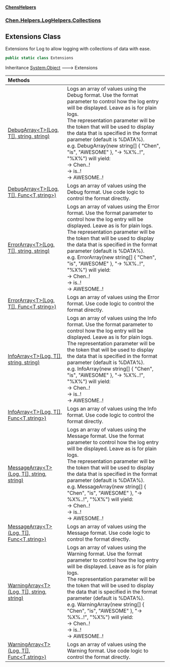 
#### [ChensHelpers](index 'index')

### [Chen.Helpers.LogHelpers.Collections](Chen_Helpers_LogHelpers_Collections 'Chen.Helpers.LogHelpers.Collections')

## Extensions Class
Extensions for Log to allow logging with collections of data with ease.  
```csharp
public static class Extensions
```

Inheritance [System.Object](https://docs.microsoft.com/en-us/dotnet/api/System.Object 'System.Object') &#129106; Extensions  

| Methods | |
| :--- | :--- |
| [DebugArray&lt;T&gt;(Log, T[], string, string)](Chen_Helpers_LogHelpers_Collections_Extensions_DebugArray_T_(Chen_Helpers_LogHelpers_Log_T___string_string) 'Chen.Helpers.LogHelpers.Collections.Extensions.DebugArray&lt;T&gt;(Chen.Helpers.LogHelpers.Log, T[], string, string)') | Logs an array of values using the Debug format. Use the format parameter to control how the log entry will be displayed. Leave as is for plain logs.<br/>The representation parameter will be the token that will be used to display the data that is specified in the format parameter (default is %DATA%).<br/>e.g. DebugArray(new string[] { "Chen", "is", "AWESOME" }, "-> %X%..!", "%X%") will yield:<br/>-> Chen..!<br/>-> is..!<br/>-> AWESOME..!<br/> |
| [DebugArray&lt;T&gt;(Log, T[], Func&lt;T,string&gt;)](Chen_Helpers_LogHelpers_Collections_Extensions_DebugArray_T_(Chen_Helpers_LogHelpers_Log_T___System_Func_T_string_) 'Chen.Helpers.LogHelpers.Collections.Extensions.DebugArray&lt;T&gt;(Chen.Helpers.LogHelpers.Log, T[], System.Func&lt;T,string&gt;)') | Logs an array of values using the Debug format. Use code logic to control the format directly.<br/> |
| [ErrorArray&lt;T&gt;(Log, T[], string, string)](Chen_Helpers_LogHelpers_Collections_Extensions_ErrorArray_T_(Chen_Helpers_LogHelpers_Log_T___string_string) 'Chen.Helpers.LogHelpers.Collections.Extensions.ErrorArray&lt;T&gt;(Chen.Helpers.LogHelpers.Log, T[], string, string)') | Logs an array of values using the Error format. Use the format parameter to control how the log entry will be displayed. Leave as is for plain logs.<br/>The representation parameter will be the token that will be used to display the data that is specified in the format parameter (default is %DATA%).<br/>e.g. ErrorArray(new string[] { "Chen", "is", "AWESOME" }, "-> %X%..!", "%X%") will yield:<br/>-> Chen..!<br/>-> is..!<br/>-> AWESOME..!<br/> |
| [ErrorArray&lt;T&gt;(Log, T[], Func&lt;T,string&gt;)](Chen_Helpers_LogHelpers_Collections_Extensions_ErrorArray_T_(Chen_Helpers_LogHelpers_Log_T___System_Func_T_string_) 'Chen.Helpers.LogHelpers.Collections.Extensions.ErrorArray&lt;T&gt;(Chen.Helpers.LogHelpers.Log, T[], System.Func&lt;T,string&gt;)') | Logs an array of values using the Error format. Use code logic to control the format directly.<br/> |
| [InfoArray&lt;T&gt;(Log, T[], string, string)](Chen_Helpers_LogHelpers_Collections_Extensions_InfoArray_T_(Chen_Helpers_LogHelpers_Log_T___string_string) 'Chen.Helpers.LogHelpers.Collections.Extensions.InfoArray&lt;T&gt;(Chen.Helpers.LogHelpers.Log, T[], string, string)') | Logs an array of values using the Info format. Use the format parameter to control how the log entry will be displayed. Leave as is for plain logs.<br/>The representation parameter will be the token that will be used to display the data that is specified in the format parameter (default is %DATA%).<br/>e.g. InfoArray(new string[] { "Chen", "is", "AWESOME" }, "-> %X%..!", "%X%") will yield:<br/>-> Chen..!<br/>-> is..!<br/>-> AWESOME..!<br/> |
| [InfoArray&lt;T&gt;(Log, T[], Func&lt;T,string&gt;)](Chen_Helpers_LogHelpers_Collections_Extensions_InfoArray_T_(Chen_Helpers_LogHelpers_Log_T___System_Func_T_string_) 'Chen.Helpers.LogHelpers.Collections.Extensions.InfoArray&lt;T&gt;(Chen.Helpers.LogHelpers.Log, T[], System.Func&lt;T,string&gt;)') | Logs an array of values using the Info format. Use code logic to control the format directly.<br/> |
| [MessageArray&lt;T&gt;(Log, T[], string, string)](Chen_Helpers_LogHelpers_Collections_Extensions_MessageArray_T_(Chen_Helpers_LogHelpers_Log_T___string_string) 'Chen.Helpers.LogHelpers.Collections.Extensions.MessageArray&lt;T&gt;(Chen.Helpers.LogHelpers.Log, T[], string, string)') | Logs an array of values using the Message format. Use the format parameter to control how the log entry will be displayed. Leave as is for plain logs.<br/>The representation parameter will be the token that will be used to display the data that is specified in the format parameter (default is %DATA%).<br/>e.g. MessageArray(new string[] { "Chen", "is", "AWESOME" }, "-> %X%..!", "%X%") will yield:<br/>-> Chen..!<br/>-> is..!<br/>-> AWESOME..!<br/> |
| [MessageArray&lt;T&gt;(Log, T[], Func&lt;T,string&gt;)](Chen_Helpers_LogHelpers_Collections_Extensions_MessageArray_T_(Chen_Helpers_LogHelpers_Log_T___System_Func_T_string_) 'Chen.Helpers.LogHelpers.Collections.Extensions.MessageArray&lt;T&gt;(Chen.Helpers.LogHelpers.Log, T[], System.Func&lt;T,string&gt;)') | Logs an array of values using the Message format. Use code logic to control the format directly.<br/> |
| [WarningArray&lt;T&gt;(Log, T[], string, string)](Chen_Helpers_LogHelpers_Collections_Extensions_WarningArray_T_(Chen_Helpers_LogHelpers_Log_T___string_string) 'Chen.Helpers.LogHelpers.Collections.Extensions.WarningArray&lt;T&gt;(Chen.Helpers.LogHelpers.Log, T[], string, string)') | Logs an array of values using the Warning format. Use the format parameter to control how the log entry will be displayed. Leave as is for plain logs.<br/>The representation parameter will be the token that will be used to display the data that is specified in the format parameter (default is %DATA%).<br/>e.g. WarningArray(new string[] { "Chen", "is", "AWESOME" }, "-> %X%..!", "%X%") will yield:<br/>-> Chen..!<br/>-> is..!<br/>-> AWESOME..!<br/> |
| [WarningArray&lt;T&gt;(Log, T[], Func&lt;T,string&gt;)](Chen_Helpers_LogHelpers_Collections_Extensions_WarningArray_T_(Chen_Helpers_LogHelpers_Log_T___System_Func_T_string_) 'Chen.Helpers.LogHelpers.Collections.Extensions.WarningArray&lt;T&gt;(Chen.Helpers.LogHelpers.Log, T[], System.Func&lt;T,string&gt;)') | Logs an array of values using the Warning format. Use code logic to control the format directly.<br/> |
